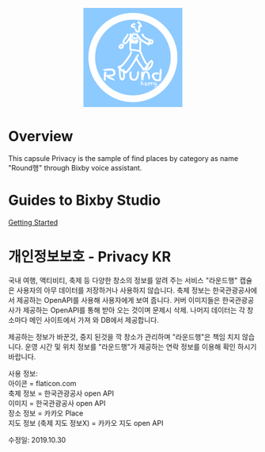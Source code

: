<p align="center">
  <img src="https://github.com/muzaffar622/Round-/blob/master/official_logo.png?raw=true" width="200" height="200"/>
</p>

# Overview
This capsule Privacy is the sample of find places by category as name "Round행" through Bixby voice assistant.

# Guides to Bixby Studio
[Getting Started](https://bixbydevelopers.com/dev/docs/get-started)

# 개인정보보호 - Privacy KR
국내 여행, 액티비티, 축제 등 다양한 창소의 정보를 알려 주는 서비스 "라운드행" 캡슐은 사용자의 아무 데이터를 저장하거나 사용하지 않습니다.
축제 정보는 한국관광공사에서 제공하는 OpenAPI를 사용해 사용자에게 보여 줍니다.
커버 이미지들은 한국관광공사가 제공하는 OpenAPI를 통해 받아 오는 것이며 문제시 삭제.
나머지 데이터는 각 창소마다 메인 사이트에서 가져 와 DB에서 제공합니다. 

제공하는 정보가 바꾼것, 중지 된것을 깍 창소가 관리하며 "라운드행"은 책임 치지 않습니다.
운영 시간 및 위치 정보를 "라운드행"가 제공하는 연락 정보를 이용해 확인 하시기 바랍니다.


사용 정보:  
아이콘 = flaticon.com    
축제 정보 = 한국관광공사 open API   
이미지 = 한국관광공사 open API  
장소 정보 = 카카오 Place  
지도 정보 (축제 지도 정보X) = 카카오 지도 open API  

수정일: 2019.10.30



